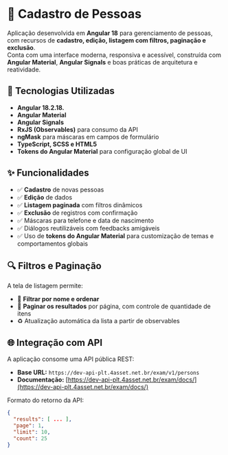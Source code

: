 # 🧾 Cadastro de Pessoas

Aplicação desenvolvida em **Angular 18** para gerenciamento de pessoas, com recursos de **cadastro, edição, listagem com filtros, paginação e exclusão**.  
Conta com uma interface moderna, responsiva e acessível, construída com **Angular Material**, **Angular Signals** e boas práticas de arquitetura e reatividade.

## 🚀 Tecnologias Utilizadas

- **Angular 18.2.18.**
- **Angular Material**
- **Angular Signals**
- **RxJS (Observables)** para consumo da API
- **ngMask** para máscaras em campos de formulário
- **TypeScript, SCSS e HTML5**
- **Tokens do Angular Material** para configuração global de UI

## ✨ Funcionalidades

- ✅ **Cadastro** de novas pessoas
- ✅ **Edição** de dados
- ✅ **Listagem paginada** com filtros dinâmicos
- ✅ **Exclusão** de registros com confirmação
- ✅ Máscaras para telefone e data de nascimento
- ✅ Diálogos reutilizáveis com feedbacks amigáveis
- ✅ Uso de **tokens do Angular Material** para customização de temas e comportamentos globais

## 🔍 Filtros e Paginação

A tela de listagem permite:

- 🔎 **Filtrar por nome e ordenar**
- 📄 **Paginar os resultados** por página, com controle de quantidade de itens
- ♻️ Atualização automática da lista a partir de observables

## 🌐 Integração com API

A aplicação consome uma API pública REST:

- **Base URL:** `https://dev-api-plt.4asset.net.br/exam/v1/persons`  
- **Documentação:** [https://dev-api-plt.4asset.net.br/exam/docs/](https://dev-api-plt.4asset.net.br/exam/docs/)

Formato do retorno da API:
```json
{
  "results": [ ... ],
  "page": 1,
  "limit": 10,
  "count": 25
}
